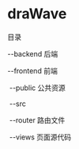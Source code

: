 # draWave

目录

--backend  后端

--frontend 前端

​	    --public 公共资源

​	    --src

​		    --router 路由文件

​		    --views  页面源代码

